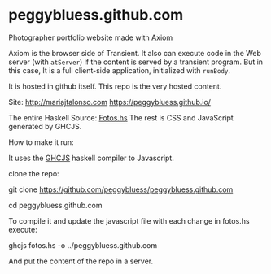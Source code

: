 # peggybluess.github.com

Photographer portfolio website made with [Axiom](https://github.com/transient-haskell/axiom)

Axiom is the browser side of Transient. It also can execute code in the Web server (with `atServer`)  if the content is served by a transient program.  But in this case, It is a full client-side application, initialized with `runBody`. 

It is hosted in github itself. This repo is the very hosted content.

Site:  http://mariajtalonso.com   https://peggybluess.github.io/

The entire Haskell Source:  [Fotos.hs](https://github.com/peggybluess/peggybluess.github.com/blob/master/fotos.hs)
The rest is CSS and JavaScript generated by GHCJS.


How to make it run:

It uses the [GHCJS](https://github.com/ghcjs/ghcjs) haskell compiler to Javascript.

clone the repo:

git clone https://github.com/peggybluess/peggybluess.github.com

cd peggybluess.github.com

To compile it and update the javascript file with each change in fotos.hs execute:

ghcjs fotos.hs -o ../peggybluess.github.com

And put the content of the repo in a server.
